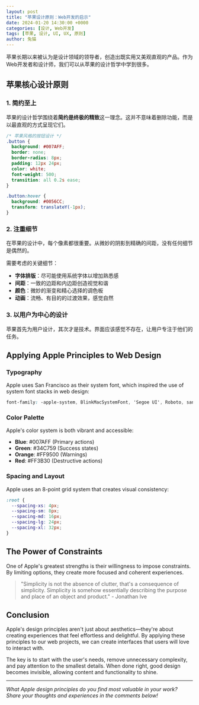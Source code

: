 ```yaml
---
layout: post
title: "苹果设计原则：Web开发的启示"
date: 2024-01-20 14:30:00 +0000
categories: [设计, Web开发]
tags: [苹果, 设计, UI, UX, 原则]
author: 兔猫
---
```


苹果长期以来被认为是设计领域的领导者，创造出既实用又美观直观的产品。作为Web开发者和设计师，我们可以从苹果的设计哲学中学到很多。

## 苹果核心设计原则

### 1. 简约至上

苹果的设计哲学围绕着**简约是终极的精致**这一理念。这并不意味着删除功能，而是以最直观的方式呈现它们。

```css
/* 苹果风格的按钮设计 */
.button {
  background: #007AFF;
  border: none;
  border-radius: 8px;
  padding: 12px 24px;
  color: white;
  font-weight: 500;
  transition: all 0.2s ease;
}

.button:hover {
  background: #0056CC;
  transform: translateY(-1px);
}
```

### 2. 注重细节

在苹果的设计中，每个像素都很重要。从微妙的阴影到精确的间距，没有任何细节是偶然的。

需要考虑的关键细节：
- **字体排版**：尽可能使用系统字体以增加熟悉感
- **间距**：一致的边距和内边距创造视觉和谐
- **颜色**：微妙的渐变和精心选择的调色板
- **动画**：流畅、有目的的过渡效果，感觉自然

### 3. 以用户为中心的设计

苹果首先为用户设计，其次才是技术。界面应该感觉不存在，让用户专注于他们的任务。

## Applying Apple Principles to Web Design

### Typography

Apple uses San Francisco as their system font, which inspired the use of system font stacks in web design:

```css
font-family: -apple-system, BlinkMacSystemFont, 'Segoe UI', Roboto, sans-serif;
```

### Color Palette

Apple's color system is both vibrant and accessible:

- **Blue**: #007AFF (Primary actions)
- **Green**: #34C759 (Success states)
- **Orange**: #FF9500 (Warnings)
- **Red**: #FF3B30 (Destructive actions)

### Spacing and Layout

Apple uses an 8-point grid system that creates visual consistency:

```css
:root {
  --spacing-xs: 4px;
  --spacing-sm: 8px;
  --spacing-md: 16px;
  --spacing-lg: 24px;
  --spacing-xl: 32px;
}
```

## The Power of Constraints

One of Apple's greatest strengths is their willingness to impose constraints. By limiting options, they create more focused and coherent experiences.

> "Simplicity is not the absence of clutter, that's a consequence of simplicity. Simplicity is somehow essentially describing the purpose and place of an object and product." - Jonathan Ive

## Conclusion

Apple's design principles aren't just about aesthetics—they're about creating experiences that feel effortless and delightful. By applying these principles to our web projects, we can create interfaces that users will love to interact with.

The key is to start with the user's needs, remove unnecessary complexity, and pay attention to the smallest details. When done right, good design becomes invisible, allowing content and functionality to shine.

---

*What Apple design principles do you find most valuable in your work? Share your thoughts and experiences in the comments below!*
